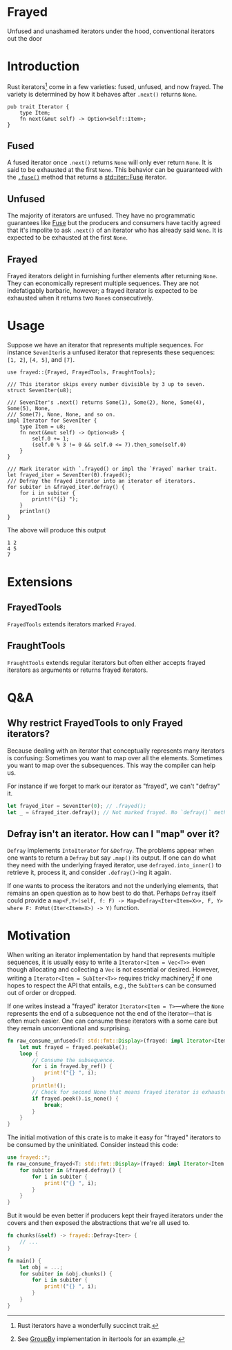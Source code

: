 # Frayed

Unfused and unashamed iterators under the hood, conventional iterators out the
door

# Introduction

Rust iterators[^0] come in a few varieties: fused, unfused, and now frayed. The variety
is determined by how it behaves after `.next()` returns `None`.

```
pub trait Iterator {
    type Item;
    fn next(&mut self) -> Option<Self::Item>;
}
```


## Fused

A fused iterator once `.next()` returns `None` will only ever return `None`. It
is said to be exhausted at the first `None`. This behavior can be guaranteed
with the [`.fuse()`][fuse] method that returns a [std::iter::Fuse][Fuse] iterator.

## Unfused

The majority of iterators are unfused. They have no programmatic guarantees like
[Fuse][Fuse] but the producers and consumers have tacitly agreed that it's
impolite to ask `.next()` of an iterator who has already said `None`. It is
expected to be exhausted at the first `None`.

## Frayed

Frayed iterators delight in furnishing further elements after returning `None`.
They can economically represent multiple sequences. They are not indefatigably
barbaric, however; a frayed iterator is expected to be exhausted when it returns
two `None`s consecutively.

# Usage

Suppose we have an iterator that represents multiple sequences. For instance
`SevenIter`is a unfused iterator that represents these sequences: `[1, 2]`, `[4,
5]`, and `[7]`.

```compile rust
use frayed::{Frayed, FrayedTools, FraughtTools};

/// This iterator skips every number divisible by 3 up to seven.
struct SevenIter(u8);

/// SevenIter's .next() returns Some(1), Some(2), None, Some(4), Some(5), None, 
/// Some(7), None, None, and so on.
impl Iterator for SevenIter {
    type Item = u8;
    fn next(&mut self) -> Option<u8> {
        self.0 += 1;
        (self.0 % 3 != 0 && self.0 <= 7).then_some(self.0)
    }
}

/// Mark iterator with `.frayed() or impl the `Frayed` marker trait.
let frayed_iter = SevenIter(0).frayed();
/// Defray the frayed iterator into an iterator of iterators.
for subiter in &frayed_iter.defray() {
    for i in subiter {
        print!("{i} ");
    }
    println!()
}
```

The above will produce this output

``` text
1 2 
4 5
7 
```

# Extensions 

## FrayedTools

`FrayedTools` extends iterators marked `Frayed`. 

## FraughtTools

`FraughtTools` extends regular iterators but often either accepts frayed
iterators as arguments or returns frayed iterators.

# Q&A

## Why restrict FrayedTools to only Frayed iterators? 

Because dealing with an iterator that conceptually represents many iterators is
confusing: Sometimes you want to map over all the elements. Sometimes you want
to map over the subsequences. This way the compiler can help us.

For instance if we forget to mark our iterator as "frayed", we can't "defray" it.

```rust compile_fail
let frayed_iter = SevenIter(0); // .frayed();
let _ = &frayed_iter.defray(); // Not marked frayed. No `defray()` method.
```

## Defray isn't an iterator. How can I "map" over it?

`Defray` implements `IntoIterator` for `&Defray`. The problems appear when one
wants to return a `Defray` but say `.map()` its output. If one can do what they
need with the underlying frayed iterator, use `defrayed.into_inner()` to
retrieve it, process it, and consider `.defray()`-ing it again.

If one wants to process the iterators and not the underlying elements, that
remains an open question as to how best to do that. Perhaps `Defray` itself
could provide a `map<F,Y>(self, f: F) -> Map<Defray<Iter<Item=X>>, F, Y> where
F: FnMut(Iter<Item=X>) -> Y)` function.

# Motivation

When writing an iterator implementation by hand that represents multiple
sequences, it is usually easy to write a `Iterator<Item = Vec<T>>` even though
allocating and collecting a `Vec` is not essential or desired. However, writing a
`Iterator<Item = SubIter<T>>` requires tricky machinery[^1] if one hopes to
respect the API that entails, e.g., the `SubIter`s can be consumed out of order
or dropped.

If one writes instead a "frayed" iterator `Iterator<Item = T>`—where the
`None` represents the end of a subsequence not the end of the iterator—that is
often much easier. One can consume these iterators with a some care but they
remain unconventional and surprising.

```rust compile
fn raw_consume_unfused<T: std::fmt::Display>(frayed: impl Iterator<Item = T>) {
    let mut frayed = frayed.peekable();
    loop {
        // Consume the subsequence.
        for i in frayed.by_ref() {
            print!("{} ", i);
        }
        println!();
        // Check for second None that means frayed iterator is exhausted.
        if frayed.peek().is_none() {
            break;
        }
    }
}
```

The initial motivation of this crate is to make it easy for "frayed" iterators
to be consumed by the uninitiated. Consider instead this code:

```rust compile
use frayed::*;
fn raw_consume_frayed<T: std::fmt::Display>(frayed: impl Iterator<Item = T> + Frayed) {
    for subiter in &frayed.defray() {
        for i in subiter {
            print!("{} ", i);
        }
    }
}
```

But it would be even better if producers kept their frayed iterators under the
covers and then exposed the abstractions that we're all used to.

```rust ignore
fn chunks(&self) -> frayed::Defray<Iter> {
    // ...
}

fn main() {
    let obj = ...;
    for subiter in &obj.chunks() {
        for i in subiter {
            print!("{} ", i);
        }
    }
}

```




[Fuse]: https://doc.rust-lang.org/std/iter/struct.Fuse.html
[fuse]: https://doc.rust-lang.org/std/iter/trait.Iterator.html#method.fuse

[^0]: Rust iterators have a wonderfully succinct trait. 

[^1]: See [GroupBy](https://docs.rs/itertools/latest/itertools/structs/struct.GroupBy.html) implementation in itertools for an example.
